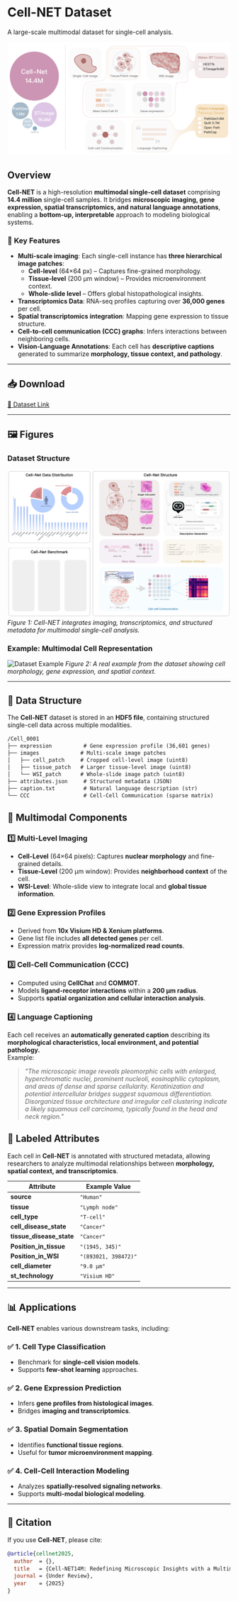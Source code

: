 # **Cell-NET Dataset**
A large-scale multimodal dataset for single-cell analysis.

![Dataset Overview](comparison.png)

## **Overview**
**Cell-NET** is a high-resolution **multimodal single-cell dataset** comprising **14.4 million** single-cell samples. It bridges **microscopic imaging, gene expression, spatial transcriptomics, and natural language annotations**, enabling a **bottom-up, interpretable** approach to modeling biological systems.  

### 🔹 **Key Features**
- **Multi-scale imaging**: Each single-cell instance has **three hierarchical image patches**:
  - **Cell-level** (64×64 px) – Captures fine-grained morphology.
  - **Tissue-level** (200 µm window) – Provides microenvironment context.
  - **Whole-slide level** – Offers global histopathological insights.
- **Transcriptomics Data**: RNA-seq profiles capturing over **36,000 genes** per cell.
- **Spatial transcriptomics integration**: Mapping gene expression to tissue structure.
- **Cell-to-cell communication (CCC) graphs**: Infers interactions between neighboring cells.
- **Vision-Language Annotations**: Each cell has **descriptive captions** generated to summarize **morphology, tissue context, and pathology**.

---

## **📥 Download**
[🔗 Dataset Link](#) <!-- Replace with actual link when available -->

---

## **🖼️ Figures**
### **Dataset Structure**
![Dataset](dataset.png)
*Figure 1: Cell-NET integrates imaging, transcriptomics, and structured metadata for multimodal single-cell analysis.*

### **Example: Multimodal Cell Representation**
![Dataset Example](realexample.png)
*Figure 2: A real example from the dataset showing cell morphology, gene expression, and spatial context.*

---

## **📑 Data Structure**
The **Cell-NET** dataset is stored in an **HDF5 file**, containing structured single-cell data across multiple modalities.

```plaintext
/Cell_0001  
├── expression          # Gene expression profile (36,601 genes)
├── images             # Multi-scale image patches
│   ├── cell_patch     # Cropped cell-level image (uint8)
│   ├── tissue_patch   # Larger tissue-level image (uint8)
│   └── WSI_patch      # Whole-slide image patch (uint8)
├── attributes.json     # Structured metadata (JSON)
├── caption.txt         # Natural language description (str)
└── CCC                 # Cell-Cell Communication (sparse matrix)
```

## **🔬 Multimodal Components**
### **1️⃣ Multi-Level Imaging**
- **Cell-Level** (64×64 pixels): Captures **nuclear morphology** and fine-grained details.
- **Tissue-Level** (200 µm window): Provides **neighborhood context** of the cell.
- **WSI-Level**: Whole-slide view to integrate local and **global tissue information**.

### **2️⃣ Gene Expression Profiles**
- Derived from **10x Visium HD & Xenium platforms**.
- Gene list file includes **all detected genes** per cell.
- Expression matrix provides **log-normalized read counts**.

### **3️⃣ Cell-Cell Communication (CCC)**
- Computed using **CellChat** and **COMMOT**.
- Models **ligand-receptor interactions** within a **200 µm radius**.
- Supports **spatial organization and cellular interaction analysis**.

### **4️⃣ Language Captioning**
Each cell receives an **automatically generated caption** describing its **morphological characteristics, local environment, and potential pathology.**  
Example:
> *"The microscopic image reveals pleomorphic cells with enlarged, hyperchromatic nuclei, prominent nucleoli, eosinophilic cytoplasm, and areas of dense and sparse cellularity. Keratinization and potential intercellular bridges suggest squamous differentiation. Disorganized tissue architecture and irregular cell clustering indicate a likely squamous cell carcinoma, typically found in the head and neck region."*


## 📑 Labeled Attributes

Each cell in **Cell-NET** is annotated with structured metadata, allowing researchers to analyze multimodal relationships between **morphology, spatial context, and transcriptomics**.

| **Attribute**           | **Example Value**        |
|-------------------------|-------------------------|
| **source**              | `"Human"`               |
| **tissue**              | `"Lymph node"`          |
| **cell_type**           | `"T-cell"`              |
| **cell_disease_state**  | `"Cancer"`              |
| **tissue_disease_state**| `"Cancer"`              |
| **Position_in_tissue**  | `"(1945, 345)"`        |
| **Position_in_WSI**     | `"(893021, 398472)"`    |
| **cell_diameter**       | `"9.0 µm"`              |
| **st_technology**       | `"Visium HD"`           |




---

## **📊 Applications**
**Cell-NET** enables various downstream tasks, including:
### ✅ **1. Cell Type Classification**
- Benchmark for **single-cell vision models**.
- Supports **few-shot learning** approaches.

### ✅ **2. Gene Expression Prediction**
- Infers **gene profiles from histological images**.
- Bridges **imaging and transcriptomics**.

### ✅ **3. Spatial Domain Segmentation**
- Identifies **functional tissue regions**.
- Useful for **tumor microenvironment mapping**.

### ✅ **4. Cell-Cell Interaction Modeling**
- Analyzes **spatially-resolved signaling networks**.
- Supports **multi-modal biological modeling**.

---

## **📌 Citation**
If you use **Cell-NET**, please cite:
```bibtex
@article{cellnet2025,
  author  = {},
  title   = {Cell-NET14M: Redefining Microscopic Insights with a Multimodal Single-Cell Spatial Transcriptomics Dataset},
  journal = {Under Review},
  year    = {2025}
}

